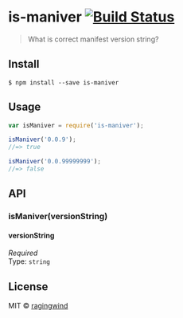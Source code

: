 # is-maniver [![Build Status](https://travis-ci.org/ragingwind/is-maniver.svg?branch=master)](https://travis-ci.org/ragingwind/is-maniver)

> What is correct manifest version string?


## Install

```
$ npm install --save is-maniver
```


## Usage

```js
var isManiver = require('is-maniver');

isManiver('0.0.9');
//=> true

isManiver('0.0.99999999');
//=> false
```


## API

### isManiver(versionString)

#### versionString

*Required*  
Type: `string`

## License

MIT © [ragingwind](http://ragingwind.me)
